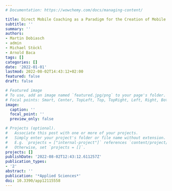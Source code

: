 ```yaml
---
# Documentation: https://wowchemy.com/docs/managing-content/

title: Direct Mobile Coaching as a Paradigm for the Creation of Mobile Feedback Systems
subtitle: ''
summary: ''
authors:
- Martin Dobiasch
- admin
- Michael Stöckl
- Arnold Baca
tags: []
categories: []
date: '2022-01-01'
lastmod: 2022-08-02T14:43:12+02:00
featured: false
draft: false

# Featured image
# To use, add an image named `featured.jpg/png` to your page's folder.
# Focal points: Smart, Center, TopLeft, Top, TopRight, Left, Right, BottomLeft, Bottom, BottomRight.
image:
  caption: ''
  focal_point: ''
  preview_only: false

# Projects (optional).
#   Associate this post with one or more of your projects.
#   Simply enter your project's folder or file name without extension.
#   E.g. `projects = ["internal-project"]` references `content/project/deep-learning/index.md`.
#   Otherwise, set `projects = []`.
projects: []
publishDate: '2022-08-02T12:43:12.611257Z'
publication_types:
- '2'
abstract: ''
publication: '*Applied Sciences*'
doi: 10.3390/app12115558
---
```

